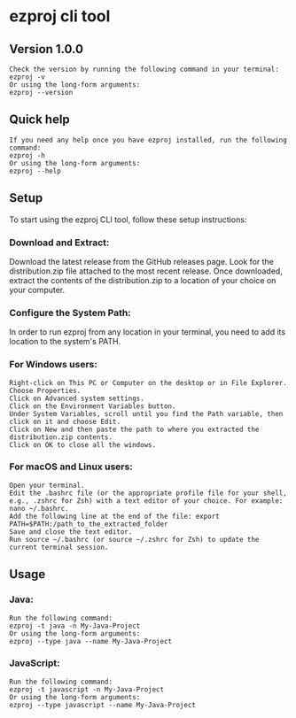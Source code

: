 # ezproj cli tool

## Version 1.0.0
    Check the version by running the following command in your terminal:
    ezproj -v
    Or using the long-form arguments:
    ezproj --version

## Quick help
    If you need any help once you have ezproj installed, run the following command: 
    ezproj -h
    Or using the long-form arguments: 
    ezproj --help

## Setup

To start using the ezproj CLI tool, follow these setup instructions:

### Download and Extract:

Download the latest release from the GitHub releases page. Look for the distribution.zip file attached to the most recent release.
Once downloaded, extract the contents of the distribution.zip to a location of your choice on your computer.

### Configure the System Path:

In order to run ezproj from any location in your terminal, you need to add its location to the system's PATH.

### For Windows users:

    Right-click on This PC or Computer on the desktop or in File Explorer.
    Choose Properties.
    Click on Advanced system settings.
    Click on the Environment Variables button.
    Under System Variables, scroll until you find the Path variable, then click on it and choose Edit.
    Click on New and then paste the path to where you extracted the distribution.zip contents.
    Click on OK to close all the windows.

### For macOS and Linux users:

    Open your terminal.
    Edit the .bashrc file (or the appropriate profile file for your shell, e.g., .zshrc for Zsh) with a text editor of your choice. For example: nano ~/.bashrc.
    Add the following line at the end of the file: export PATH=$PATH:/path_to_the_extracted_folder
    Save and close the text editor.
    Run source ~/.bashrc (or source ~/.zshrc for Zsh) to update the current terminal session.

## Usage

### Java:
    Run the following command: 
    ezproj -t java -n My-Java-Project
    Or using the long-form arguments:
    ezproj --type java --name My-Java-Project


### JavaScript:
    Run the following command: 
    ezproj -t javascript -n My-Java-Project
    Or using the long-form arguments:
    ezproj --type javascript --name My-Java-Project
